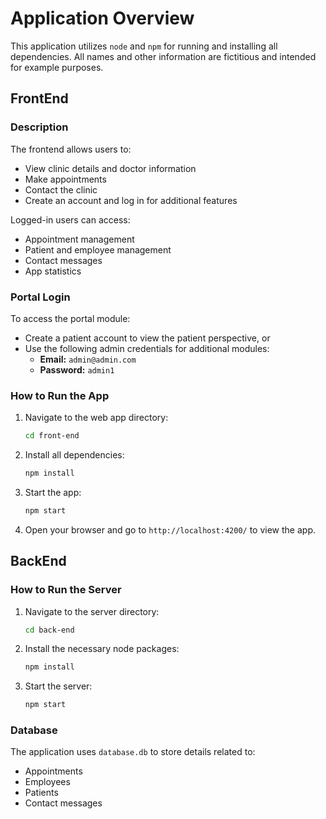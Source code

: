 # Application Overview

This application utilizes `node` and `npm` for running and installing all dependencies. All names and other information are fictitious and intended for example purposes.

## FrontEnd

### Description
The frontend allows users to:
- View clinic details and doctor information
- Make appointments
- Contact the clinic
- Create an account and log in for additional features

Logged-in users can access:
- Appointment management
- Patient and employee management
- Contact messages
- App statistics

### Portal Login
To access the portal module:
- Create a patient account to view the patient perspective, or
- Use the following admin credentials for additional modules:
  - **Email:** `admin@admin.com`
  - **Password:** `admin1`

### How to Run the App
1. Navigate to the web app directory:
   ```sh
   cd front-end
   ```
2. Install all dependencies:
   ```sh
   npm install
   ```
3. Start the app:
   ```sh
   npm start
   ```
4. Open your browser and go to `http://localhost:4200/` to view the app.

## BackEnd

### How to Run the Server
1. Navigate to the server directory:
   ```sh
   cd back-end
   ```
2. Install the necessary node packages:
   ```sh
   npm install
   ```
3. Start the server:
   ```sh
   npm start
   ```

### Database
The application uses `database.db` to store details related to:
- Appointments
- Employees
- Patients
- Contact messages